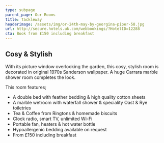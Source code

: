 ```yaml
---
type: subpage
parent_page: Our Rooms
title: Tackleway
headerimage: /assets/img/or-24th-may-by-georgina-piper-58.jpg
url: http://secure.hotels.uk.com/webbookings/?HotelID=12288
cta: Book from £150 including breakfast
---
```

## Cosy & Stylish
With its picture window overlooking the garden, this cosy, stylish room is decorated in original 1970s Sanderson wallpaper. A huge Carrara marble shower room completes the look.

This room features; 

* A double bed with feather bedding & high quality cotton sheets
* A marble wetroom with waterfall shower & speciality Oast & Rye toiletries 
* Tea & Coffee from Ringtons & homemade biscuits 
* Clock radio, smart TV, unlimited Wi-Fi
* Portable fan, heaters & hot water bottle
* Hypoallergenic bedding available on request
* From £150 including breakfast
